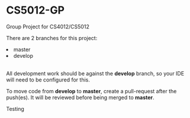 # CS5012-GP
Group Project for CS4012/CS5012

There are 2 branches for this project:
  <li>master</li>
  <li>develop</li>
 <br/>
 <p>All development work should be against the <b>develop</b> branch, so your IDE will need to be configured for this.</p>
 <p>To move code from <b>develop</b> to <b>master</b>, create a pull-request after the push(es).  It will be reviewed 
 before being merged to <b>master</b>.</p>
 
 
  Testing  
  
 

